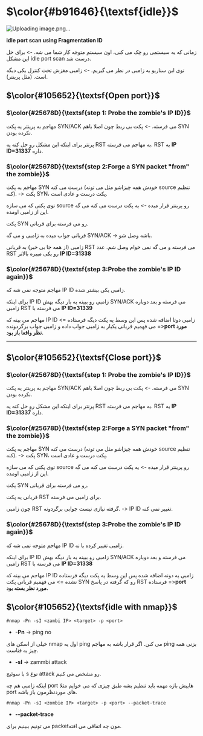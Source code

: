 $\color{#b91646}{\textsf{idle}}$
=================================

![Uploading image.png…]()

**idle port scan using Fragmentation ID**

زمانی که یه سیستمی رو چک می کنی، اون سیستم متوجه کار شما می شه. -> برای حل این مشکل idle port scan درست شد.

توی این سناریو یه زامبی در نظر می گیریم. -> زامبی مغزش تحت کنترل یکی دیگه است. (مثل پرینتر).

## $\color{#105652}{\textsf{Open port}}$

### $\color{#25678D}{\textsf{step 1: Probe the zombie's IP ID}}$

مهاجم به پرینتر یه پکت SYN/ACK می فرسته. -> پکت بی ربط چون اصلا باهم SYN نکرده بودن.

پرنتر برای اینکه این مشکل رو حل کنه یه RST به مهاجم می فرسته. RST یه **IP ID=31337** داره.

### $\color{#25678D}{\textsf{step 2:Forge a SYN packet "from" the zombie}}$

مهاجم یه پکت SYN درست می کنه (خودش همه چیزاشو مثل می تونه source تنظیم کنه). -> پکت SYN، پکت درست و عادی است.

توی پکتی که می سازه source رو پرینتر قرار میده -> یه پکت درست می کنه می گه این از زامبی اومده.

پکت SYN رو می فرسته برای قربانی.

قربانی جواب میده به زامبی و می گه SYN/ACK -> باشه وصل شو.

زامبی (از همه جا بی خبر) به قربانی RST می فرسته و می گه نمی خوام وصل شم. عدد RST رو یکی میبره بالاتر **IP ID=31338**

### $\color{#25678D}{\textsf{step 3:Probe the zombie's IP ID again}}$

مهاجم متوجه نمی شه که IP ID زامبی یکی بیشتر شده.

برای اینکه IP ID زامبی رو ببینه یه بار دیگه بهش SYN/ACK می فرسته و بعد دوباره زامبی RST می فرسته با **IP ID=31339**

مهاجم می بینه که IP ID زامبی دوتا اضافه شده پس این وسط یه پکت دیگه فرستاده => می فهمیم قربانی یکبار به زامبی جواب داده و زامبی جواب برگردونده =>**port مورد نظر واقعا باز بود.**
_______________________________
## $\color{#105652}{\textsf{Close port}}$

### $\color{#25678D}{\textsf{step 1: Probe the zombie's IP ID}}$

مهاجم به پرینتر یه پکت SYN/ACK می فرسته. -> پکت بی ربط چون اصلا باهم SYN نکرده بودن.

پرنتر برای اینکه این مشکل رو حل کنه یه RST به مهاجم می فرسته. RST یه **IP ID=31337** داره.

### $\color{#25678D}{\textsf{step 2:Forge a SYN packet "from" the zombie}}$

مهاجم یه پکت SYN درست می کنه (خودش همه چیزاشو مثل می تونه source تنظیم کنه). -> پکت SYN، پکت درست و عادی است.

توی پکتی که می سازه source رو پرینتر قرار میده -> یه پکت درست می کنه می گه این از زامبی اومده.

پکت SYN رو می فرسته برای قربانی.

قربانی یه پکت RST برای زامبی می فرسته.

چون زامبی RST گرفته نیازی نیست جوابی برگردونه. -> IP ID تغییر نمی کنه.

### $\color{#25678D}{\textsf{step 3:Probe the zombie's IP ID again}}$

مهاجم متوجه نمی شه که IP ID زامبی تغییر کرده یا نه.

برای اینکه IP ID زامبی رو ببینه یه بار دیگه بهش SYN/ACK می فرسته و بعد دوباره زامبی RST می فرسته با **IP ID=31338**

مهاجم می بینه که IP ID زامبی یه دونه اضافه شده پس این وسط یه پکت دیگه فرستاده نشده => می فهمیم قربانی پکت SYN رو که گرفته در پاسخ RST فرستاده =>**port مورد نظر بسته بود.**

## $\color{#105652}{\textsf{idle with nmap}}$

`#nmap -Pn -sI <zambi IP> <target> -p <port>`

- **-Pn** -> ping no

خیلی از اسکن های nmap اول یه ping می کنن. اگر قرار باشه به مهاجم ping بزنی همه چیز به فناست.

- **-sI** -> zammbi attack

با سوئیچ s نوع attack رو مشخص می کنیم.

اینکه زامبی هم چه port هاییش بازه مهمه باید تنظیم بشه طبق چیزی که می خوایم مثلا port های موردنظرمون باز باشه.

`#nmap -Pn -sI <zombie IP> <target> -p <port> --packet-trace`

- **--packet-trace**

می تونیم ببینیم برای packetمون چه اتفاقی می افته.
